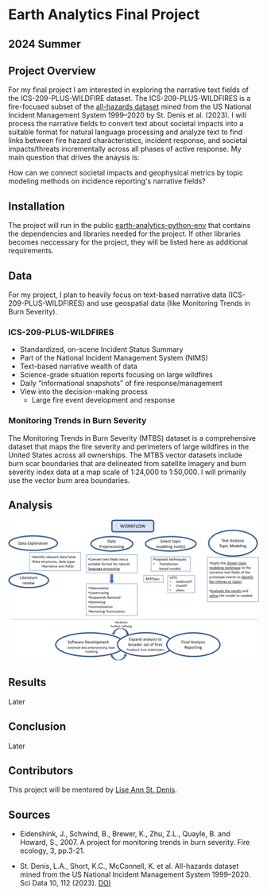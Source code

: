 # Earth Analytics Final Project
## 2024 Summer

## Project Overview
For my final project I am interested in exploring the narrative text fields of the ICS-209-PLUS-WILDFIRE dataset. The ICS-209-PLUS-WILDFIRES is a fire-focused subset of the [all-hazards dataset](https://www.nature.com/articles/s41597-023-01955-0) mined from the US National Incident Management System 1999–2020 by St. Denis et al. (2023).  I will process the narrative fields to convert text about societal impacts into a suitable format for natural language processing and analyze text to find links between fire hazard characteristics, incident response, and societal impacts/threats incrementally across all phases of active response. My main question that drives the anaysis is:

How can we connect societal impacts and geophysical metrics by topic modeling methods on incidence reporting's narrative fields?


## Installation
The project will run in the public [earth-analytics-python-env](https://github.com/earthlab/earth-analytics-python-env) that contains the dependencies and libraries needed for the project. If other libraries becomes neccessary for the project, they will be listed here as additional requirements. 

## Data
For my project, I plan to heavily focus on text-based narrative data (ICS-209-PLUS-WILDFIRES) and use geospatial data (like Monitoring Trends in Burn Severity).

### ICS-209-PLUS-WILDFIRES

- Standardized, on-scene Incident Status Summary
- Part of the National Incident Management System (NIMS)
- Text-based narrative wealth of data
- Science-grade situation reports focusing on large wildfires
- Daily “informational snapshots” of fire response/management
- View into the decision-making process
    - Large fire event development and response

### Monitoring Trends in Burn Severity

The Monitoring Trends in Burn Severity (MTBS) dataset is a comprehensive dataset that maps the fire severity and perimeters of large wildfires in the United States across all ownerships. The MTBS vector datasets include burn scar boundaries that are delineated from satellite imagery and burn severity index data at a map scale of 1:24,000 to 1:50,000. I will primarily use the vector burn area boundaries.


## Analysis

![Project Workflow](https://github.com/lucap1211/EA_fire_project/blob/main/graphics/workflow.png)

## Results
Later

## Conclusion
Later

## Contributors
This project will be mentored by [Lise Ann St. Denis](https://earthlab.colorado.edu/our-team/lise-ann-st-denis).


## Sources
-   Eidenshink, J., Schwind, B., Brewer, K., Zhu, Z.L., Quayle, B. and Howard, S., 2007. A project for monitoring trends in burn severity. Fire ecology, 3, pp.3-21. 

-   St. Denis, L.A., Short, K.C., McConnell, K. et al. All-hazards dataset mined from the US National Incident Management System 1999–2020. Sci Data 10, 112 (2023). [DOI](https://doi.org/10.1038/s41597-023-01955-0)


